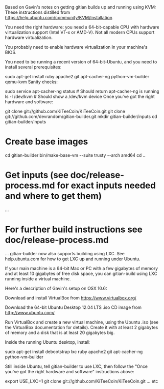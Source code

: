 Based on Gavin's notes on getting gitian builds up and running using KVM:
These instructions distilled from https://help.ubuntu.com/community/KVM/Installation.

You need the right hardware: you need a 64-bit-capable CPU with hardware virtualization support (Intel VT-x or AMD-V). Not all modern CPUs support hardware virtualization.

You probably need to enable hardware virtualization in your machine's BIOS.

You need to be running a recent version of 64-bit-Ubuntu, and you need to install several prerequisites:

sudo apt-get install ruby apache2 git apt-cacher-ng python-vm-builder qemu-kvm
Sanity checks:

sudo service apt-cacher-ng status  # Should return apt-cacher-ng is running
ls -l /dev/kvm   # Should show a /dev/kvm device
Once you've got the right hardware and software:

git clone git://github.com/KiTeeCoin/KiTeeCoin.git
git clone git://github.com/devrandom/gitian-builder.git
mkdir gitian-builder/inputs
cd gitian-builder/inputs

# Create base images
cd gitian-builder
bin/make-base-vm --suite trusty --arch amd64
cd ..

# Get inputs (see doc/release-process.md for exact inputs needed and where to get them)
...

# For further build instructions see doc/release-process.md
...
gitian-builder now also supports building using LXC. See help.ubuntu.com for how to get LXC up and running under Ubuntu.

If your main machine is a 64-bit Mac or PC with a few gigabytes of memory and at least 10 gigabytes of free disk space, you can gitian-build using LXC running inside a virtual machine.

Here's a description of Gavin's setup on OSX 10.6:

Download and install VirtualBox from https://www.virtualbox.org/

Download the 64-bit Ubuntu Desktop 12.04 LTS .iso CD image from http://www.ubuntu.com/

Run VirtualBox and create a new virtual machine, using the Ubuntu .iso (see the VirtualBox documentation for details). Create it with at least 2 gigabytes of memory and a disk that is at least 20 gigabytes big.

Inside the running Ubuntu desktop, install:

sudo apt-get install debootstrap lxc ruby apache2 git apt-cacher-ng python-vm-builder

Still inside Ubuntu, tell gitian-builder to use LXC, then follow the "Once you've got the right hardware and software" instructions above:

export USE_LXC=1 git clone git://github.com/KiTeeCoin/KiTeeCoin.git ... etc
